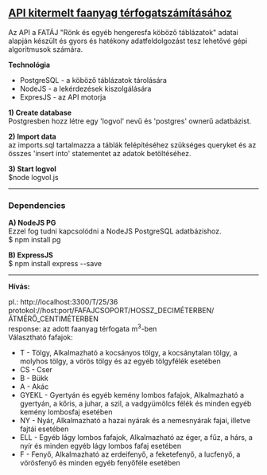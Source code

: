 <u><h2>API kitermelt faanyag térfogatszámításához</h2></u>

Az API a FATÁJ "Rönk és egyéb hengeresfa köböző táblázatok" adatai alapján készült és gyors és hatékony adatfeldolgozást tesz lehetővé gépi algoritmusok számára.

<b>Technológia</b>
<ul>

<li>PostgreSQL - a köböző táblázatok tárolására</li>
<li>NodeJS - a lekérdezések kiszolgálására</li>
<li>ExpresJS - az API motorja</li>
</ul>


<b>1) Create database</b><br>
Postgresben hozz létre egy 'logvol' nevű és 'postgres' ownerű adatbázist.

<b>2) Import data</b><br>
az imports.sql tartalmazza a táblák felépítéséhez szükséges queryket és az összes 'insert into' statementet az adatok betöltéséhez.

<b>3) Start logvol</b><br>
$node logvol.js
<hr>
<h3>Dependencies</h3>
<b>A) NodeJS PG</b><br>
Ezzel fog tudni kapcsolódni a NodeJS PostgreSQL adatbázishoz.<br>
$ npm install pg

<b>B) ExpressJS</b><br>
$ npm install express --save
<hr>
<b>Hívás:</b></br>

pl.: http://localhost:3300/T/25/36
<br>
protokol://host:port/FAFAJCSOPORT/HOSSZ_DECIMÉTERBEN/ÁTMÉRŐ_CENTIMÉTERBEN
<br>
response: az adott faanyag térfogata m<sup>3</sup>-ben
<br>
Választható fafajok:
<ul>

<li>T - Tölgy, Alkalmazható
a kocsányos tölgy,
a kocsánytalan tölgy,
a molyhos tölgy,
a vörös tölgy és
az egyéb tölgyfélék esetében</li>
<li>CS - Cser</li>
<li>B - Bükk</li>
<li>A - Akác</li>
  <li>GYEKL - Gyertyán és egyéb kemény lombos fafajok, Alkalmazható
a gyertyán,
a kőris,
a juhar,
a szil,
a vadgyümölcs félék és
minden egyéb kemény lombosfaj esetében</li>
  <li>NY - Nyár, Alkalmazható
a hazai nyárak és
a nemesnyárak fajai, illetve fajtái esetében</li>
  <li>ELL - Egyéb lágy lombos fafajok, Alkalmazható
az éger,
a fűz,
a hárs,
a nyír és
minden egyéb lágy lombos fafaj esetében</li>
  <li>F - Fenyő, Alkalmazható
az erdeifenyő,
a feketefenyő,
a lucfenyő,
a vörösfenyő és
minden egyéb fenyőféle esetében</li>
</ul>
